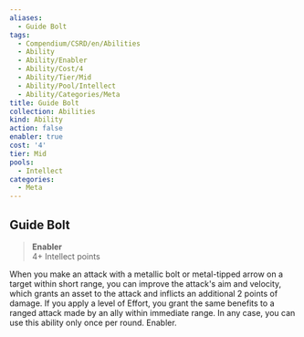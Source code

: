 ```yaml
---
aliases:
  - Guide Bolt
tags:
  - Compendium/CSRD/en/Abilities
  - Ability
  - Ability/Enabler
  - Ability/Cost/4
  - Ability/Tier/Mid
  - Ability/Pool/Intellect
  - Ability/Categories/Meta
title: Guide Bolt
collection: Abilities
kind: Ability
action: false
enabler: true
cost: '4'
tier: Mid
pools:
  - Intellect
categories:
  - Meta
---
```

## Guide Bolt  
>**Enabler**  
>4+ Intellect points
  
When you make an attack with a metallic bolt or metal-tipped arrow on a target within short range, you can improve the attack's aim and velocity, which grants an asset to the attack and inflicts an additional 2 points of damage. If you apply a level of Effort, you grant the same benefits to a ranged attack made by an ally within immediate range. In any case, you can use this ability only once per round. Enabler.